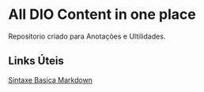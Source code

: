 # All DIO Content in one place
Repositorio criado para Anotações e Ultilidades.

## Links Úteis  
[Sintaxe Basica Markdown](https://www.markdownguide.org/basic-syntax/)
